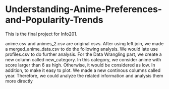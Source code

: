 # Understanding-Anime-Preferences-and-Popularity-Trends
This is the final project for Info201. 

anime.csv and animes_2.csv are original csvs. After using left join, we made a merged_anime_data.csv to do the following analysis. We would late use profiles.csv to do further analysis.  For the Data Wrangling part, we create a new column called new_category. In this category, we consider anime with score larger than 6 as high. Otherwise, it would be considered as low. In addition, to make it easy to plot. We made a new continous columns called year. Therefore, we could analyze the related information and analysis them more directly

